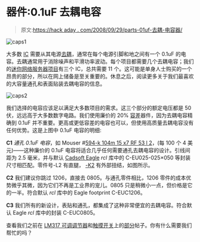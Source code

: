 # 器件:0.1uF 去耦电容

> 原文:[https://hack aday . com/2008/09/29/parts-01uf-去耦-电容器/](https://hackaday.com/2008/09/29/parts-01uf-decoupling-capacitors/)

![](../Images/4c0330f202e9332ad455c25d151804d6.png "caps1")

大多数 [IC](http://en.wikipedia.org/wiki/Integrated_circuit) 需要从其电源[去耦](http://en.wikipedia.org/wiki/Decoupling_capacitor)，通常在每个电源引脚和地之间有一个 0.1uF 的电容。去耦通常用于消除噪声和平滑功率波动。每个项目都需要几个去耦电容；我们的[迷你网络服务器项目](http://hackaday.com/2008/09/25/web-server-on-a-business-card-part-2/)有三个 IC，总共需要 11 个。这可能是单身人士购买的一个昂贵的部分，所以在网上储备是至关重要的。休息之后，阅读更多关于我们最喜欢的大容量通孔和表面贴装去耦电容的信息。

![](../Images/3425605531dc3dd8bdd43ed2311e64d2.png "caps2")

我们选择的电容应该足以满足大多数项目的需求。这三个部分的额定电压都是 50 伏，远远高于大多数数字电路。我们使用廉价的 20% [容差](http://en.wikipedia.org/wiki/Capacitor_(component)#Capacitor_construction)器件，因为去耦电容精确到 0.1uF 并不重要。更高或更低容差的电容也可以，但使用高质量去耦电容没有任何优势。这是上图中 0.1uF 电容的明细:

**C1** *通孔 0.1uF 电容*，如 Mouser #[594-k 104m 15 x7 RF 53 l 2](http://www.mouser.com/Search/ProductDetail.aspx?qs=9AX3phJxokWIpR5WRGtIJw%3d%3d)，(每 100 个 4 美元)——这种廉价的 0.1uF 电容将适合几乎任何需要通孔去耦电容的设计。引线间距为 2.5 毫米，并与默认 [Cadsoft Eagle](http://www.cadsoft.de) *rcl* 库中的 C-EU025-025×050 等封装尺寸相匹配。零件号-L2 有直腿， [-K2](http://www.mouser.com/Search/ProductDetail.aspx?qs=UCu6Cfgah1uC1E9iZgY2%2fQ%3d%3d) 有外部扭结，如图所示。

**C2** 我们建议你跳过 1206，直接去 0805。与通孔零件相比，1206 零件的成本优势微乎其微，因为它们不再是工业界的宠儿。0805 只是稍微小一点，但价格是它的一半。符合默认 *rcl* 库中的 Eagle footprint C-EUC1206。

**C3** 我们所有的新设计，表贴和通孔，都集成了这种非常便宜的去耦电容。符合默认 Eagle *rcl* 库中的封装 C-EUC0805。

查看我们之前在 [LM317 可调调节器](http://hackaday.com/2008/09/22/parts-lm317-adjustable-voltage-regulator/)和[触摸开关](http://hackaday.com/2008/09/15/tact-switches-for-your-next-project/)上的[部分](http://hackaday.com/category/parts/)帖子。你有什么需要我们帮忙的吗？